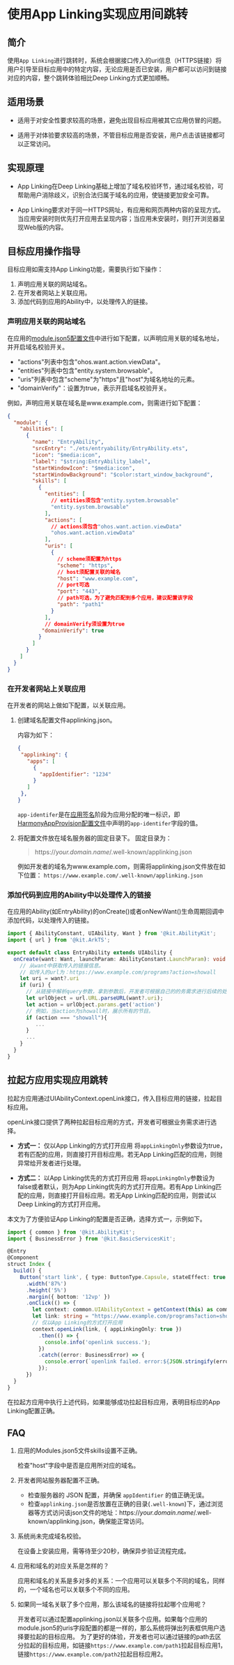 # 使用App Linking实现应用间跳转

## 简介

使用`App Linking`进行跳转时，系统会根据接口传入的uri信息（HTTPS链接）将用户引导至目标应用中的特定内容，无论应用是否已安装，用户都可以访问到链接对应的内容，整个跳转体验相比Deep Linking方式更加顺畅。


## 适用场景

* 适用于对安全性要求较高的场景，避免出现目标应用被其它应用仿冒的问题。

* 适用于对体验要求较高的场景，不管目标应用是否安装，用户点击该链接都可以正常访问。

## 实现原理

* App Linking在Deep Linking基础上增加了域名校验环节，通过域名校验，可帮助用户消除歧义，识别合法归属于域名的应用，使链接更加安全可靠。

* App Linking要求对于同一HTTPS网址，有应用和网页两种内容的呈现方式。当应用安装时则优先打开应用去呈现内容；当应用未安装时，则打开浏览器呈现Web版的内容。


## 目标应用操作指导

目标应用如需支持App Linking功能，需要执行如下操作：

1. 声明应用关联的网站域名。
2. 在开发者网站上关联应用。
3. 添加代码到应用的Ability中，以处理传入的链接。


### 声明应用关联的网站域名

在应用的[module.json5配置文件](../quick-start/module-configuration-file.md)中进行如下配置，以声明应用关联的域名地址，并开启域名校验开关。

* "actions"列表中包含"ohos.want.action.viewData"。
* "entities"列表中包含"entity.system.browsable"。
* "uris"列表中包含"scheme"为"https"且"host"为域名地址的元素。
* "domainVerify"：设置为true，表示开启域名校验开关。

例如，声明应用关联在域名是www.example.com，则需进行如下配置：

```json
{
  "module": {
    "abilities": [
      {
        "name": "EntryAbility",
        "srcEntry": "./ets/entryability/EntryAbility.ets",
        "icon": "$media:icon",
        "label": "$string:EntryAbility_label",
        "startWindowIcon": "$media:icon",
        "startWindowBackground": "$color:start_window_background",
        "skills": [
          {
            "entities": [
              // entities须包含"entity.system.browsable"
              "entity.system.browsable"
            ],
            "actions": [
              // actions须包含"ohos.want.action.viewData"
              "ohos.want.action.viewData"
            ],
            "uris": [
              {
                // scheme须配置为https
                "scheme": "https",
                // host须配置关联的域名
                "host": "www.example.com",
                // port可选
                "port": "443",
                // path可选，为了避免匹配到多个应用，建议配置该字段
                "path": "path1"
              }
            ],
            // domainVerify须设置为true
           "domainVerify": true
          }
        ]
      }
    ]
  }
}
```

### 在开发者网站上关联应用

在开发者的网站上做如下配置，以关联应用。

1. 创建域名配置文件applinking.json。

   内容为如下：

   ```json
   {
    "applinking": {
      "apps": [
        {
          "appIdentifier": "1234"
        }
      ]
    },
   }
   ```

   `app-identifer`是在[应用签名](https://gitee.com/openharmony/developtools_hapsigner/blob/master/README_ZH.md)阶段为应用分配的唯一标识，即[HarmonyAppProvision配置文件](../security/app-provision-structure.md)中声明的`app-identifer`字段的值。

1. 将配置文件放在域名服务器的固定目录下。
   固定目录为：
   > https://*your.domain.name*/.well-known/applinking.json

   例如开发者的域名为www.example.com，则需将applinking.json文件放在如下位置：
   `https://www.example.com/.well-known/applinking.json`


### 添加代码到应用的Ability中以处理传入的链接

在应用的Ability(如EntryAbility)的onCreate()或者onNewWant()生命周期回调中添加代码，以处理传入的链接。

```ts
import { AbilityConstant, UIAbility, Want } from '@kit.AbilityKit';
import { url } from '@kit.ArkTS';

export default class EntryAbility extends UIAbility {
  onCreate(want: Want, launchParam: AbilityConstant.LaunchParam): void {
    // 从want中获取传入的链接信息。
    // 如传入的url为：https://www.example.com/programs?action=showall
    let uri = want?.uri 
    if (uri) {
      // 从链接中解析query参数，拿到参数后，开发者可根据自己的的务需求进行后续的处理。
      let urlObject = url.URL.parseURL(want?.uri);
      let action = urlObject.params.get('action')
      // 例如，当action为showall时，展示所有的节目。
      if (action === "showall"){
         ...
      }
      ...
    }
  }
}
```



## 拉起方应用实现应用跳转

拉起方应用通过UIAbilityContext.openLink接口，传入目标应用的链接，拉起目标应用。

openLink接口提供了两种拉起目标应用的方式，开发者可根据业务需求进行选择。

  - **方式一：** 仅以App Linking的方式打开应用
     将`appLinkingOnly`参数设为true，若有匹配的应用，则直接打开目标应用。若无App Linking匹配的应用，则抛异常给开发者进行处理。

  - **方式二：** 以App Linking优先的方式打开应用
     将`appLinkingOnly`参数设为false或者默认，则为App Linking优先的方式打开应用。若有App Linking匹配的应用，则直接打开目标应用。若无App Linking匹配的应用，则尝试以Deep Linking的方式打开应用。

本文为了方便验证App Linking的配置是否正确，选择方式一，示例如下。

```ts
import { common } from '@kit.AbilityKit';
import { BusinessError } from '@kit.BasicServicesKit';

@Entry
@Component
struct Index {
  build() {
    Button('start link', { type: ButtonType.Capsule, stateEffect: true })
      .width('87%')
      .height('5%')
      .margin({ bottom: '12vp' })
      .onClick(() => {
        let context: common.UIAbilityContext = getContext(this) as common.UIAbilityContext;
        let link: string = "https://www.example.com/programs?action=showall";
        // 仅以App Linking的方式打开应用
        context.openLink(link, { appLinkingOnly: true })
          .then(() => {
            console.info('openlink success.');
          })
          .catch((error: BusinessError) => {
            console.error(`openlink failed. error:${JSON.stringify(error)}`);
          });
      })
  }
}
```

在拉起方应用中执行上述代码，如果能够成功拉起目标应用，表明目标应的App Linking配置正确。

## FAQ


1. 应用的Modules.json5文件skills设置不正确。

   检查"host"字段中是否是应用所对应的域名。

2. 开发者网站服务器配置不正确。

   * 检查服务器的 JSON 配置，并确保 `appIdentifier` 的值正确无误。
   * 检查`applinking.json`是否放置在正确的目录(`.well-known`)下，通过浏览器等方式访问该json文件的地址：https://*your.domain.name*/.well-known/applinking.json，确保能正常访问。

3. 系统尚未完成域名校验。

   在设备上安装应用，需等待至少20秒，确保异步验证流程完成。

4. 应用和域名的对应关系是怎样的？

   应用和域名的关系是多对多的关系：一个应用可以关联多个不同的域名，同样的，一个域名也可以关联多个不同的应用。

5. 如果同一域名关联了多个应用，那么该域名的链接将拉起哪个应用呢？

   开发者可以通过配置applinking.json以关联多个应用。如果每个应用的module.json5的uris字段配置的都是一样的，那么系统将弹出列表框供用户选择要拉起的目标应用。
   为了更好的体验，开发者也可以通过链接的path去区分拉起的目标应用，如链接`https://www.example.com/path1`拉起目标应用1，链接`https://www.example.com/path2`拉起目标应用2。
  